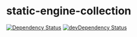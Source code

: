# static-engine-collection

[![Dependency Status](https://david-dm.org/erickmerchant/static-engine-collection.svg?style=flat-square)](https://david-dm.org/erickmerchant/static-engine-collection) [![devDependency Status](https://david-dm.org/erickmerchant/static-engine-collection/dev-status.svg?style=flat-square)](https://david-dm.org/erickmerchant/static-engine-collection#info=devDependencies)
